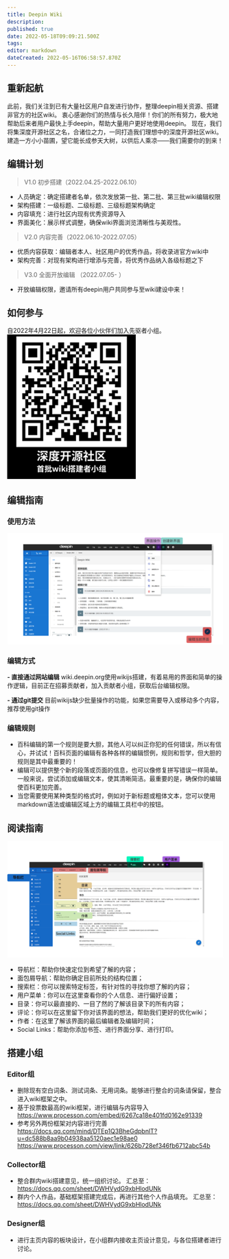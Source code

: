 ```yaml
---
title: Deepin Wiki
description: 
published: true
date: 2022-05-18T09:09:21.500Z
tags: 
editor: markdown
dateCreated: 2022-05-16T06:58:57.870Z
---
```



## 重新起航
此前，我们关注到已有大量社区用户自发进行协作，整理deepin相关资源、搭建非官方的社区wiki。
衷心感谢你们的热情与长久陪伴！你们的所有努力，极大地帮助后来者用户最快上手deepin，帮助大量用户更好地使用deepin。
现在，我们将集深度开源社区之名，合诸位之力，一同打造我们理想中的深度开源社区wiki。
建造一方小小苗圃，望它能长成参天大树，以供后人乘凉——我们需要你的到来！


## 编辑计划
> V1.0 初步搭建（2022.04.25-2022.06.10）
- 人员确定：确定搭建者名单，依次发放第一批、第二批、第三批wiki编辑权限
- 架构搭建：一级标题、二级标题、三级标题架构确定
- 内容填充：进行社区内现有优秀资源导入
- 界面美化：展示样式调整，确保wiki界面浏览清晰性与美观性。
> V2.0 内容完善（2022.06.10-2022.07.05）
- 优质内容获取：编辑者本人、社区用户的优秀作品，将收录进官方wiki中
- 架构完善：对现有架构进行增添与完善，将优秀作品纳入各级标题之下

> V3.0 全面开放编辑 （2022.07.05- ）
- 开放编辑权限，邀请所有deepin用户共同参与至wiki建设中来！


## 如何参与
自2022年4月22日起，欢迎各位小伙伴们加入先驱者小组。
![202204221614433981_深度开源社区wiki首批先驱者小组(1)_副本.png](/202204221614433981_深度开源社区wiki首批先驱者小组(1)_副本.png)

## 编辑指南
### 使用方法
![《编辑指南》.png](/《编辑指南》.png)

### 编辑方式
**- 直接通过网站编辑**
wiki.deepin.org使用wikijs搭建，有着易用的界面和简单的操作逻辑，目前正在招募贡献者，加入贡献者小组，获取后台编辑权限。

**- 通过git提交**
目前wikijs缺少批量操作的功能，如果您需要导入或移动多个内容，推荐使用git操作

### 编辑规则

- 百科编辑的第一个规则是要大胆，其他人可以纠正你犯的任何错误，所以有信心，并试试！百科页面的编辑有各种各样的编辑惯例，规则和哲学，但大胆的规则是其中最重要的！
- 编辑可以提供整个新的段落或页面的信息，也可以像修复拼写错误一样简单。一般来说，尝试添加或编辑文本，使其清晰简洁。最重要的是，确保你的编辑使百科更加完善。
- 当您需要使用某种类型的格式时，例如对于新标题或粗体文本，您可以使用markdown语法或编辑区域上方的编辑工具栏中的按钮。


    
## 阅读指南
![《阅读指南》.png](/《阅读指南》.png)
- 导航栏：帮助你快速定位到希望了解的内容；
- 面包屑导航：帮助你确定目前所处的结构位置；
- 搜索栏：你可以搜索特定标签，有针对性的寻找你想了解的内容；
- 用户菜单：你可以在这里查看你的个人信息、进行偏好设置；
- 目录：你可以最直接的、一目了然的了解该目录下的所有内容；
- 评论：你可以在这里留下你对该界面的想法，帮助我们更好的优化wiki；
- 作者：在这里了解该界面的最后编辑者及编辑时间；
- Social Links：帮助你添加书签、进行界面分享、进行打印。

## 搭建小组
### Editor组
-  删除现有空白词条、测试词条、无用词条。能够进行整合的词条请保留，整合进入wiki框架之中。
-  基于投票数最高的wiki框架，进行编辑与内容导入
 https://www.processon.com/embed/6267ca18e401fd0162e91339
-  参考另外两份框架对内容进行完善
 https://docs.qq.com/mind/DTEp1Q3BheGdpbnlT?u=dc588b8aa9b04938aa5120aec1e98ae0
 https://www.processon.com/view/link/626b728ef346fb6712abc54b

### Collector组

-  整合群内wiki搭建意见，统一组织讨论。
 汇总至：https://docs.qq.com/sheet/DWHVydG9xbHlodUNk
-  群内个人作品，基础框架搭建完成后，再进行其他个人作品填充。
 汇总至：https://docs.qq.com/sheet/DWHVydG9xbHlodUNk

### Designer组
-  进行主页内容的板块设计，在小组群内接收主页设计意见，与各位搭建者进行讨论。
